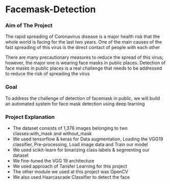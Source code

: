 # Facemask-Detection

### Aim of The Project 
The rapid spreading of Coronavirus disease is a major health risk that the whole world is facing for the last two years. One of the main causes of the fast spreading of this virus is the direct contact of people with each other

There are many precautionary measures to reduce the spread of this virus; however, the major one is wearing face masks in public places. Detection of face masks in public places is a real challenge that needs to be addressed to reduce the risk of spreading the virus


### Goal 
To address the challenge of detection of facemask in public, we will build an automated system for face mask detection using deep learning

### Project Explanation

* The dataset consists of 1,376 images belonging to two classes:with_mask and without_mask
* We used tensorflow & keras for Data augmentation, Loading the VGG19 classifier, Pre-processing, Load image data and Train our model
* We used scikit-learn for binarizing class labels & segmenting our dataset
* We fine-tuned the VGG 19 architecture
* We used approach of Tansfer Learning for this project
* The other module we used at this project was OpenCV 
* We also used Haarcascade Classifier to detect the face
